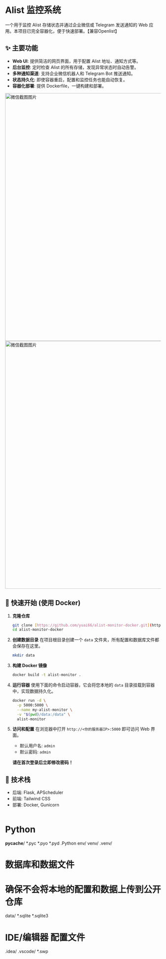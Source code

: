 <!-- 文件名：README.md -->
<!-- 这是项目的“说明书”，别人访问你的仓库时第一眼看到的就是它 -->

# Alist 监控系统

一个用于监控 Alist 存储状态并通过企业微信或 Telegram 发送通知的 Web 应用。本项目已完全容器化，便于快速部署。【兼容Openlist】

## ✨ 主要功能

- **Web UI**: 提供简洁的网页界面，用于配置 Alist 地址、通知方式等。
- **后台监控**: 定时检查 Alist 的所有存储，发现异常状态时自动告警。
- **多种通知渠道**: 支持企业微信机器人和 Telegram Bot 推送通知。
- **状态持久化**: 即使容器重启，配置和监控任务也能自动恢复。
- **容器化部署**: 提供 Dockerfile，一键构建和部署。

<img src="https://tc.z.wiki/autoupload/f/VGYUFUfjLTRdneshf7trSU1pPk5D901eM2bYIJnvuwCyl5f0KlZfm6UsKj-HyTuv/20250706/sYIR/1920X921/%E5%BE%AE%E4%BF%A1%E6%88%AA%E5%9B%BE_20250706124626.png" alt="微信截图图片" width="800" height="auto">
<img src="https://tc.z.wiki/autoupload/f/VGYUFUfjLTRdneshf7trSU1pPk5D901eM2bYIJnvuwCyl5f0KlZfm6UsKj-HyTuv/20250706/pfFe/1920X921/%E5%BE%AE%E4%BF%A1%E6%88%AA%E5%9B%BE_20250706124930.png" alt="微信截图图片" width="800" height="auto">

## 🚀 快速开始 (使用 Docker)

1.  **克隆仓库**
    ```bash
    git clone [https://github.com/yuai66/alist-monitor-docker.git](https://github.com/yuai66/alist-monitor-docker.git)
    cd alist-monitor-docker
    ```

2.  **创建数据目录**
    在项目根目录创建一个 `data` 文件夹，所有配置和数据库文件都会保存在这里。
    ```bash
    mkdir data
    ```

3.  **构建 Docker 镜像**
    ```bash
    docker build -t alist-monitor .
    ```

4.  **运行容器**
    使用下面的命令启动容器，它会将您本地的 `data` 目录挂载到容器中，实现数据持久化。
    ```bash
    docker run -d \
      -p 5000:5000 \
      --name my-alist-monitor \
      -v "$(pwd)/data:/data" \
      alist-monitor
    ```

5.  **访问和配置**
    在浏览器中打开 `http://<你的服务器IP>:5000` 即可访问 Web 界面。
    - 默认用户名: `admin`
    - 默认密码: `admin`
    
    **请在首次登录后立即修改密码！**

## 🔧 技术栈

- 后端: Flask, APScheduler
- 前端: Tailwind CSS
- 部署: Docker, Gunicorn
```
```
<!-- 文件名：.gitignore -->
<!-- 这个文件告诉 Git 哪些文件不需要上传到仓库，非常重要！-->

# Python
__pycache__/
*.pyc
*.pyo
*.pyd
.Python
env/
venv/
.venv/

# 数据库和数据文件
# 确保不会将本地的配置和数据上传到公开仓库
data/
*.sqlite
*.sqlite3

# IDE/编辑器 配置文件
.idea/
.vscode/
*.swp
